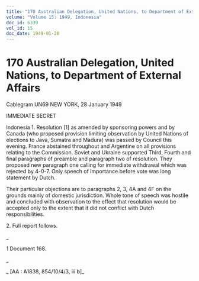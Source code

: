```yaml
---
title: "170 Australian Delegation, United Nations, to Department of External Affairs"
volume: "Volume 15: 1949, Indonesia"
doc_id: 6339
vol_id: 15
doc_date: 1949-01-28
---
```


# 170 Australian Delegation, United Nations, to Department of External Affairs

Cablegram UN69 NEW YORK, 28 January 1949

IMMEDIATE SECRET

Indonesia 1. Resolution [1] as amended by sponsoring powers and by Canada (who proposed provision limiting observation by United Nations of elections to Java, Sumatra and Madura) was passed by Council this evening. France abstained throughout and Argentine on all provisions relating to the Commission. Soviet and Ukraine supported Third, Fourth and final paragraphs of preamble and paragraph two of resolution. They proposed new paragraph one calling for immediate withdrawal which was rejected by 4-0-7. Only speech of importance before vote was long statement by Dutch.

Their particular objections are to paragraphs 2, 3, 4A and 4F on the grounds mainly of domestic jurisdiction. Whole tone of speech was hostile and concluded with observation to the effect that resolution would be accepted only to the extent that it did not conflict with Dutch responsibilities.

2\. Full report follows.

_

1 Document 168.

_

_ [AA : A1838, 854/10/4/3, iii b]_
